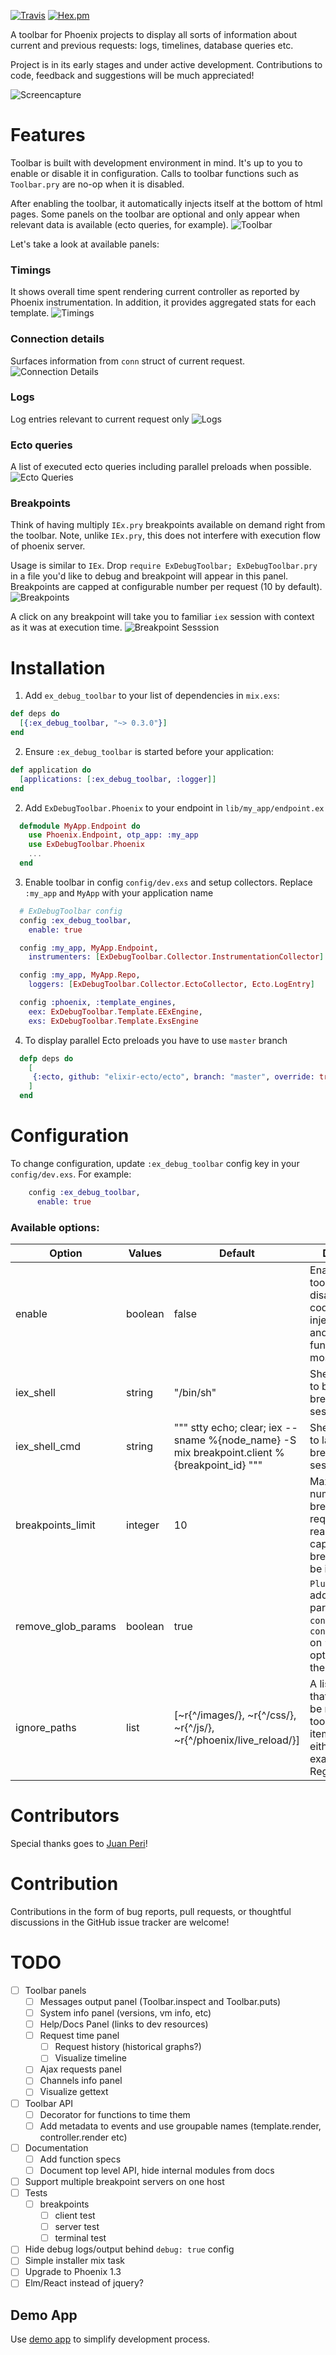 [![Travis](https://img.shields.io/travis/kagux/ex_debug_toolbar.svg)]()
[![Hex.pm](https://img.shields.io/hexpm/v/ex_debug_toolbar.svg)]()

A toolbar for Phoenix projects to display all sorts of information
about current and previous requests: logs, timelines, database queries etc.

Project is in its early stages and under active development.
Contributions to code, feedback and suggestions will be much appreciated!


![Screencapture](screenshots/toolbar.gif)

# Features
Toolbar is built with development environment in mind. It's up to you to enable or disable it in configuration.
Calls to toolbar functions such as `Toolbar.pry` are no-op when it is disabled.

After enabling the toolbar, it automatically injects itself at the bottom of html pages.
Some panels on the toolbar are optional and only appear when relevant data is available (ecto queries, for example).
![Toolbar](screenshots/toolbar.png)

Let's take a look at available panels:

### Timings
It shows overall time spent rendering current controller as reported by Phoenix instrumentation.
In addition, it provides aggregated stats for each template.
![Timings](screenshots/timings.png)

### Connection details
Surfaces information from `conn` struct of current request.
![Connection Details](screenshots/conn_details.png)

### Logs 
Log entries relevant to current request only
![Logs](screenshots/logs.png)

### Ecto queries
A list of executed ecto queries including parallel preloads when possible.
![Ecto Queries](screenshots/ecto_queries.png)

### Breakpoints
Think of having multiply `IEx.pry` breakpoints available on demand right from the toolbar.
Note, unlike `IEx.pry`, this does not interfere with execution flow of phoenix server.

Usage is similar to `IEx`.
Drop `require ExDebugToolbar; ExDebugToolbar.pry` in a file you'd like to debug
and breakpoint will appear in this panel. Breakpoints are capped at configurable number per 
request (10 by default).
![Breakpoints](screenshots/breakpoints.png)

A click on any breakpoint will take you to familiar `iex` session with context as it was at execution time.
![Breakpoint Sesssion](screenshots/breakpoint_session.png)


# Installation
  1. Add `ex_debug_toolbar` to your list of dependencies in `mix.exs`:

   ```elixir
   def deps do
     [{:ex_debug_toolbar, "~> 0.3.0"}]
   end
   ```

  2. Ensure `:ex_debug_toolbar` is started before your application:

   ```elixir
   def application do
     [applications: [:ex_debug_toolbar, :logger]]
   end
   ```

  2. Add `ExDebugToolbar.Phoenix` to your endpoint in `lib/my_app/endpoint.ex`

  ```elixir
    defmodule MyApp.Endpoint do
      use Phoenix.Endpoint, otp_app: :my_app
      use ExDebugToolbar.Phoenix
      ...
    end
  ```

  3. Enable toolbar in config `config/dev.exs` and setup collectors. Replace `:my_app` and `MyApp` with your application name

  ```elixir
    # ExDebugToolbar config
    config :ex_debug_toolbar,
      enable: true

    config :my_app, MyApp.Endpoint,
      instrumenters: [ExDebugToolbar.Collector.InstrumentationCollector]

    config :my_app, MyApp.Repo,
      loggers: [ExDebugToolbar.Collector.EctoCollector, Ecto.LogEntry]

    config :phoenix, :template_engines,
      eex: ExDebugToolbar.Template.EExEngine,
      exs: ExDebugToolbar.Template.ExsEngine
  ```

  4. To display parallel Ecto preloads you have to use `master` branch
  ```elixir
    defp deps do
      [
       {:ecto, github: "elixir-ecto/ecto", branch: "master", override: true}
      ]
    end
  ```

# Configuration

To change configuration, update `:ex_debug_toolbar` config key in your `config/dev.exs`. For example: 
```elixir
    config :ex_debug_toolbar,
      enable: true
```

### Available options:

| Option             | Values  | Default                                                                                      | Description                                                                                                         |
|--------------------|---------|----------------------------------------------------------------------------------------------|---------------------------------------------------------------------------------------------------------------------|
| enable             | boolean | false                                                                                        | Enable/disable toolbar. When disabled, toolbar code is not injected in page and toolbar functions are mostly no-op. |
| iex_shell          | string  | "/bin/sh"                                                                                    | Shell executable to be used for breakpoint session                                                                  |
| iex_shell_cmd      | string  | """ stty echo; clear; iex --sname %{node_name} -S mix breakpoint.client %{breakpoint_id} """ | Shell command to launch breakpoint iex session                                                                      |
| breakpoints_limit  | integer | 10                                                                                           | Maximum number of breakpoints per request. After reaching this cap, new breakpoints will be ignored                 |
| remove_glob_params | boolean | true                                                                                         | `Plug.Router` adds `glob` params to `conn.params` and `conn.path_params` on `forward`. This option removes them     |
| ignore_paths       | list    | [~r{^/images/}, ~r{^/css/}, ~r{^/js/}, ~r{^/phoenix/live_reload/}]                           | A list of paths that should not be recorded by toolbar. Each item can be either string for exact match or a Regex.  |


# Contributors
Special thanks goes to [Juan Peri](https://github.com/epilgrim)!

# Contribution
  Contributions in the form of bug reports, pull requests, or thoughtful discussions in the GitHub issue tracker are welcome!

# TODO
- [ ] Toolbar panels
  - [ ] Messages output panel (Toolbar.inspect and Toolbar.puts)
  - [ ] System info panel (versions, vm info, etc)
  - [ ] Help/Docs Panel (links to dev resources)
  - [ ] Request time panel
    - [ ] Request history (historical graphs?)
    - [ ] Visualize timeline
  - [ ] Ajax requests panel
  - [ ] Channels info panel
  - [ ] Visualize gettext
- [ ] Toolbar API
  - [ ] Decorator for functions to time them
  - [ ] Add metadata to events and use groupable names (template.render, controller.render etc)
- [ ] Documentation
  - [ ] Add function specs
  - [ ] Document top level API, hide internal modules from docs
- [ ] Support multiple breakpoint servers on one host
- [ ] Tests
  - [ ] breakpoints
    - [ ] client test
    - [ ] server test
    - [ ] terminal test
- [ ] Hide debug logs/output behind `debug: true` config
- [ ] Simple installer mix task
- [ ] Upgrade to Phoenix 1.3
- [ ] Elm/React instead of jquery?

## Demo App
  Use [demo app](https://github.com/kagux/ex_debug_toolbar_demo) to simplify development process.

